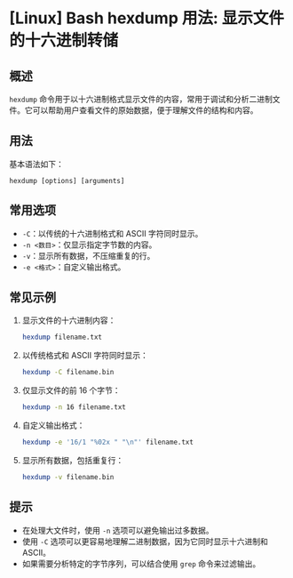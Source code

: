 # [Linux] Bash hexdump 用法: 显示文件的十六进制转储

## 概述
`hexdump` 命令用于以十六进制格式显示文件的内容，常用于调试和分析二进制文件。它可以帮助用户查看文件的原始数据，便于理解文件的结构和内容。

## 用法
基本语法如下：
```
hexdump [options] [arguments]
```

## 常用选项
- `-C`：以传统的十六进制格式和 ASCII 字符同时显示。
- `-n <数目>`：仅显示指定字节数的内容。
- `-v`：显示所有数据，不压缩重复的行。
- `-e <格式>`：自定义输出格式。

## 常见示例
1. 显示文件的十六进制内容：
   ```bash
   hexdump filename.txt
   ```

2. 以传统格式和 ASCII 字符同时显示：
   ```bash
   hexdump -C filename.bin
   ```

3. 仅显示文件的前 16 个字节：
   ```bash
   hexdump -n 16 filename.txt
   ```

4. 自定义输出格式：
   ```bash
   hexdump -e '16/1 "%02x " "\n"' filename.txt
   ```

5. 显示所有数据，包括重复行：
   ```bash
   hexdump -v filename.bin
   ```

## 提示
- 在处理大文件时，使用 `-n` 选项可以避免输出过多数据。
- 使用 `-C` 选项可以更容易地理解二进制数据，因为它同时显示十六进制和 ASCII。
- 如果需要分析特定的字节序列，可以结合使用 `grep` 命令来过滤输出。